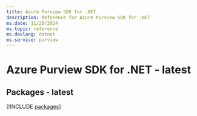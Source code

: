 ```yaml
---
title: Azure Purview SDK for .NET
description: Reference for Azure Purview SDK for .NET
ms.date: 11/28/2024
ms.topic: reference
ms.devlang: dotnet
ms.service: purview
---
```

# Azure Purview SDK for .NET - latest
## Packages - latest
[!INCLUDE [packages](purview-index.md)]